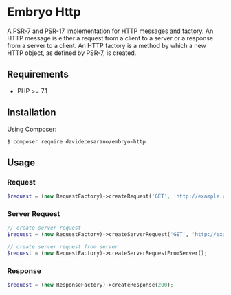 # Embryo Http
A PSR-7 and PSR-17 implementation for HTTP messages and factory. 
An HTTP message is either a request from a client to a server or a response from a server to a client. An HTTP factory is a method by which a new HTTP object, as defined by PSR-7, is created. 

## Requirements
* PHP >= 7.1

## Installation
Using Composer:
```
$ composer require davidecesarano/embryo-http
```

## Usage
### Request
```php
$request = (new RequestFactory)->createRequest('GET', 'http://example.com');
```
### Server Request
```php
// create server request
$request = (new RequestFactory)->createServerRequest('GET', 'http://example.com');

// create server request from server
$request = (new RequestFactory)->createServerRequestFromServer();
```
### Response
```php
$request = (new ResponseFactory)->createResponse(200);
```

### 
